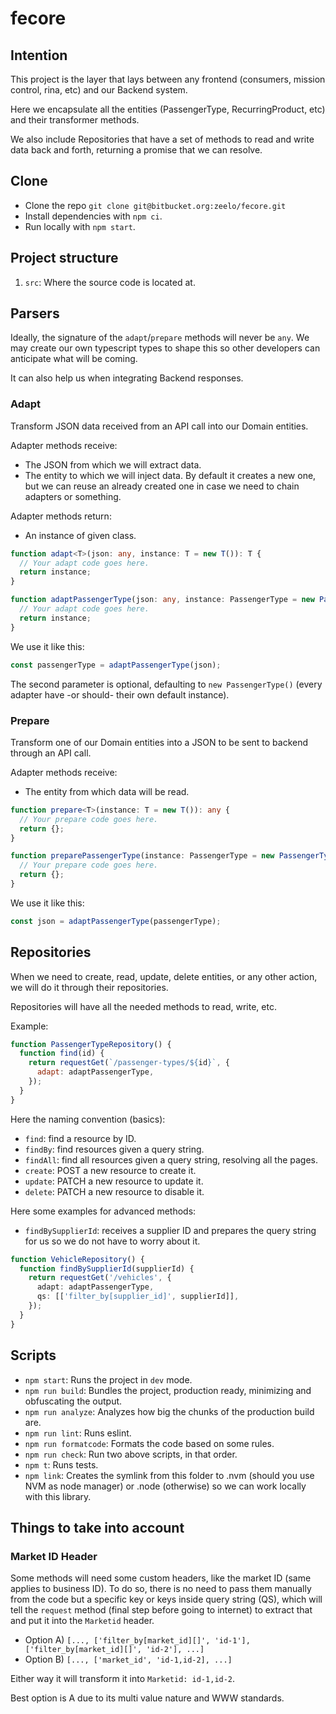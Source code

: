 # fecore

## Intention

This project is the layer that lays between any frontend (consumers, mission control, rina, etc) and our Backend system.

Here we encapsulate all the entities (PassengerType, RecurringProduct, etc) and their transformer methods.

We also include Repositories that have a set of methods to read and write data back and forth, returning a promise that we can resolve.

## Clone

- Clone the repo `git clone git@bitbucket.org:zeelo/fecore.git`
- Install dependencies with `npm ci`.
- Run locally with `npm start`.

## Project structure

1. `src`: Where the source code is located at.

## Parsers

Ideally, the signature of the `adapt`/`prepare` methods will never be `any`. We may create our own typescript types to shape this
so other developers can anticipate what will be coming.

It can also help us when integrating Backend responses.

### Adapt

Transform JSON data received from an API call into our Domain entities.

Adapter methods receive:

- The JSON from which we will extract data.
- The entity to which we will inject data. By default it creates a new one, but we can reuse an already created one in case we need to chain adapters or something.

Adapter methods return:

- An instance of given class.

```typescript
function adapt<T>(json: any, instance: T = new T()): T {
  // Your adapt code goes here.
  return instance;
}

function adaptPassengerType(json: any, instance: PassengerType = new PassengerType()): PassengerType {
  // Your adapt code goes here.
  return instance;
}
```

We use it like this:

```javascript
const passengerType = adaptPassengerType(json);
```

The second parameter is optional, defaulting to `new PassengerType()` (every adapter have -or should- their own default instance).

### Prepare

Transform one of our Domain entities into a JSON to be sent to backend through an API call.

Adapter methods receive:

- The entity from which data will be read.

```typescript
function prepare<T>(instance: T = new T()): any {
  // Your prepare code goes here.
  return {};
}

function preparePassengerType(instance: PassengerType = new PassengerType()): any {
  // Your prepare code goes here.
  return {};
}
```

We use it like this:

```javascript
const json = adaptPassengerType(passengerType);
```

## Repositories

When we need to create, read, update, delete entities, or any other action, we will do it through their repositories.

Repositories will have all the needed methods to read, write, etc.

Example:

```javascript
function PassengerTypeRepository() {
  function find(id) {
    return requestGet(`/passenger-types/${id}`, {
      adapt: adaptPassengerType,
    });
  }
}
```

Here the naming convention (basics):

- `find`: find a resource by ID.
- `findBy`: find resources given a query string.
- `findAll`: find all resources given a query string, resolving all the pages.
- `create`: POST a new resource to create it.
- `update`: PATCH a new resource to update it.
- `delete`: PATCH a new resource to disable it.

Here some examples for advanced methods:

- `findBySupplierId`: receives a supplier ID and prepares the query string for us so we do not have to worry about it.

```typescript
function VehicleRepository() {
  function findBySupplierId(supplierId) {
    return requestGet('/vehicles', {
      adapt: adaptPassengerType,
      qs: [['filter_by[supplier_id]', supplierId]],
    });
  }
}
```

## Scripts

- `npm start`: Runs the project in `dev` mode.
- `npm run build`: Bundles the project, production ready, minimizing and obfuscating the output.
- `npm run analyze`: Analyzes how big the chunks of the production build are.
- `npm run lint`: Runs eslint.
- `npm run formatcode`: Formats the code based on some rules.
- `npm run check`: Run two above scripts, in that order.
- `npm t`: Runs tests.
- `npm link`: Creates the symlink from this folder to .nvm (should you use NVM as node manager) or .node (otherwise) so we can
  work locally with this library.

## Things to take into account

### Market ID Header

Some methods will need some custom headers, like the market ID (same applies to business ID).
To do so, there is no need to pass them manually from the code but a specific key or keys inside query string (QS), which
will tell the `request` method (final step before going to internet) to extract that and put it into the `Marketid` header.

- Option A) `[..., ['filter_by[market_id][]', 'id-1'], ['filter_by[market_id][]', 'id-2'], ...]`
- Option B) `[..., ['market_id', 'id-1,id-2], ...]`

Either way it will transform it into `Marketid: id-1,id-2`.

Best option is A due to its multi value nature and WWW standards.
